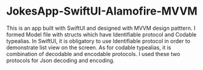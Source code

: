 # JokesApp-SwiftUI-Alamofire-MVVM
This is an app built with SwiftUI and designed with MVVM design patttern. I formed Model file with structs which have Identifiable protocol and Codable typealias. In SwiftUI, it is obligatory to use Identifiable protocol in order to demonstrate list view on the screen. As for codable typealias, it is combination of decodable and encodable protocols. I used these two protocols for Json decoding and encoding.
